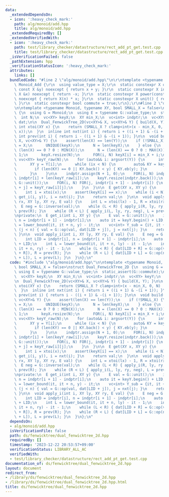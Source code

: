 ```yaml
---
data:
  _extendedDependsOn:
  - icon: ':heavy_check_mark:'
    path: alg/monoid/add.hpp
    title: alg/monoid/add.hpp
  _extendedRequiredBy: []
  _extendedVerifiedWith:
  - icon: ':heavy_check_mark:'
    path: test/library_checker/datastructure/rect_add_pt_get.test.cpp
    title: test/library_checker/datastructure/rect_add_pt_get.test.cpp
  _isVerificationFailed: false
  _pathExtension: hpp
  _verificationStatusIcon: ':heavy_check_mark:'
  attributes:
    links: []
  bundledCode: "#line 2 \"alg/monoid/add.hpp\"\n\r\ntemplate <typename X>\r\nstruct\
    \ Monoid_Add {\r\n  using value_type = X;\r\n  static constexpr X op(const X &x,\
    \ const X &y) noexcept { return x + y; }\r\n  static constexpr X inverse(const\
    \ X &x) noexcept { return -x; }\r\n  static constexpr X power(const X &x, ll n)\
    \ noexcept { return X(n) * x; }\r\n  static constexpr X unit() { return X(0);\
    \ }\r\n  static constexpr bool commute = true;\r\n};\r\n#line 2 \"ds/fenwicktree/dual_fenwicktree_2d.hpp\"\
    \n\ntemplate <typename Monoid, typename XY, bool SMALL_X = false>\nstruct Dual_FenwickTree_2D\
    \ {\n  using G = Monoid;\n  using E = typename G::value_type;\n  static_assert(G::commute);\n\
    \  int N;\n  vc<XY> keyX;\n  XY min_X;\n  vc<int> indptr;\n  vc<XY> keyY;\n  vc<E>\
    \ dat;\n\n  Dual_FenwickTree_2D(vc<XY>& X, vc<XY>& Y) { build(X, Y); }\n\n  inline\
    \ int xtoi(XY x) {\n    return (SMALL_X ? clamp<int>(x - min_X, 0, N) : LB(keyX,\
    \ x));\n  }\n  inline int nxt(int i) { return i + ((i + 1) & -(i + 1)); }\n  inline\
    \ int prev(int i) { return i - ((i + 1) & -(i + 1)); }\n\n  void build(vc<XY>&\
    \ X, vc<XY>& Y) {\n    assert(len(X) == len(Y));\n    if (!SMALL_X) {\n      keyX\
    \ = X;\n      UNIQUE(keyX);\n      N = len(keyX);\n    } else {\n      min_X =\
    \ (len(X) == 0 ? 0 : MIN(X));\n      N = (len(X) == 0 ? 0 : MAX(X)) - min_X +\
    \ 1;\n      keyX.resize(N);\n      FOR(i, N) keyX[i] = min_X + i;\n    }\n   \
    \ vvc<XY> keyY_raw(N);\n    for (auto&& i: argsort(Y)) {\n      int ix = xtoi(X[i]);\n\
    \      XY y = Y[i];\n      while (ix < N) {\n        auto& KY = keyY_raw[ix];\n\
    \        if (len(KY) == 0 || KY.back() < y) { KY.eb(y); }\n        ix = nxt(ix);\n\
    \      }\n    }\n\n    indptr.assign(N + 1, 0);\n    FOR(i, N) indptr[i + 1] =\
    \ indptr[i] + len(keyY_raw[i]);\n    keyY.resize(indptr.back());\n    dat.assign(indptr.back(),\
    \ G::unit());\n    FOR(i, N) FOR(j, indptr[i + 1] - indptr[i]) {\n      keyY[indptr[i]\
    \ + j] = keyY_raw[i][j];\n    }\n  }\n\n  E get(XY x, XY y) {\n    E val = G::unit();\n\
    \    int i = xtoi(x);\n    assert(keyX[i] == x);\n    while (i < N) { val = G::op(val,\
    \ get_i(i, y)), i = nxt(i); }\n    return val;\n  }\n\n  void apply(XY lx, XY\
    \ rx, XY ly, XY ry, E val) {\n    int L = xtoi(lx) - 1, R = xtoi(rx) - 1;\n  \
    \  E neg = G::inverse(val);\n    while (L < R) { apply_i(R, ly, ry, val), R =\
    \ prev(R); }\n    while (R < L) { apply_i(L, ly, ry, neg), L = prev(L); }\n  }\n\
    \nprivate:\n  E get_i(int i, XY y) {\n    E val = G::unit();\n    int LID = indptr[i],\
    \ n = indptr[i + 1] - indptr[i];\n    auto it = keyY.begin() + LID;\n    int j\
    \ = lower_bound(it, it + n, y) - it;\n    vc<int> Y_sub = {it, it + n};\n    while\
    \ (j < n) { val = G::op(val, dat[LID + j]), j = nxt(j); }\n    return val;\n \
    \ }\n\n  void apply_i(int i, XY ly, XY ry, E val) {\n    E neg = G::inverse(val);\n\
    \    int LID = indptr[i], n = indptr[i + 1] - indptr[i];\n    auto it = keyY.begin()\
    \ + LID;\n    int L = lower_bound(it, it + n, ly) - it - 1;\n    int R = lower_bound(it,\
    \ it + n, ry) - it - 1;\n    while (L < R) { dat[LID + R] = G::op(val, dat[LID\
    \ + R]), R = prev(R); }\n    while (R < L) { dat[LID + L] = G::op(neg, dat[LID\
    \ + L]), L = prev(L); }\n  }\n};\n"
  code: "#include \"alg/monoid/add.hpp\"\n\ntemplate <typename Monoid, typename XY,\
    \ bool SMALL_X = false>\nstruct Dual_FenwickTree_2D {\n  using G = Monoid;\n \
    \ using E = typename G::value_type;\n  static_assert(G::commute);\n  int N;\n\
    \  vc<XY> keyX;\n  XY min_X;\n  vc<int> indptr;\n  vc<XY> keyY;\n  vc<E> dat;\n\
    \n  Dual_FenwickTree_2D(vc<XY>& X, vc<XY>& Y) { build(X, Y); }\n\n  inline int\
    \ xtoi(XY x) {\n    return (SMALL_X ? clamp<int>(x - min_X, 0, N) : LB(keyX, x));\n\
    \  }\n  inline int nxt(int i) { return i + ((i + 1) & -(i + 1)); }\n  inline int\
    \ prev(int i) { return i - ((i + 1) & -(i + 1)); }\n\n  void build(vc<XY>& X,\
    \ vc<XY>& Y) {\n    assert(len(X) == len(Y));\n    if (!SMALL_X) {\n      keyX\
    \ = X;\n      UNIQUE(keyX);\n      N = len(keyX);\n    } else {\n      min_X =\
    \ (len(X) == 0 ? 0 : MIN(X));\n      N = (len(X) == 0 ? 0 : MAX(X)) - min_X +\
    \ 1;\n      keyX.resize(N);\n      FOR(i, N) keyX[i] = min_X + i;\n    }\n   \
    \ vvc<XY> keyY_raw(N);\n    for (auto&& i: argsort(Y)) {\n      int ix = xtoi(X[i]);\n\
    \      XY y = Y[i];\n      while (ix < N) {\n        auto& KY = keyY_raw[ix];\n\
    \        if (len(KY) == 0 || KY.back() < y) { KY.eb(y); }\n        ix = nxt(ix);\n\
    \      }\n    }\n\n    indptr.assign(N + 1, 0);\n    FOR(i, N) indptr[i + 1] =\
    \ indptr[i] + len(keyY_raw[i]);\n    keyY.resize(indptr.back());\n    dat.assign(indptr.back(),\
    \ G::unit());\n    FOR(i, N) FOR(j, indptr[i + 1] - indptr[i]) {\n      keyY[indptr[i]\
    \ + j] = keyY_raw[i][j];\n    }\n  }\n\n  E get(XY x, XY y) {\n    E val = G::unit();\n\
    \    int i = xtoi(x);\n    assert(keyX[i] == x);\n    while (i < N) { val = G::op(val,\
    \ get_i(i, y)), i = nxt(i); }\n    return val;\n  }\n\n  void apply(XY lx, XY\
    \ rx, XY ly, XY ry, E val) {\n    int L = xtoi(lx) - 1, R = xtoi(rx) - 1;\n  \
    \  E neg = G::inverse(val);\n    while (L < R) { apply_i(R, ly, ry, val), R =\
    \ prev(R); }\n    while (R < L) { apply_i(L, ly, ry, neg), L = prev(L); }\n  }\n\
    \nprivate:\n  E get_i(int i, XY y) {\n    E val = G::unit();\n    int LID = indptr[i],\
    \ n = indptr[i + 1] - indptr[i];\n    auto it = keyY.begin() + LID;\n    int j\
    \ = lower_bound(it, it + n, y) - it;\n    vc<int> Y_sub = {it, it + n};\n    while\
    \ (j < n) { val = G::op(val, dat[LID + j]), j = nxt(j); }\n    return val;\n \
    \ }\n\n  void apply_i(int i, XY ly, XY ry, E val) {\n    E neg = G::inverse(val);\n\
    \    int LID = indptr[i], n = indptr[i + 1] - indptr[i];\n    auto it = keyY.begin()\
    \ + LID;\n    int L = lower_bound(it, it + n, ly) - it - 1;\n    int R = lower_bound(it,\
    \ it + n, ry) - it - 1;\n    while (L < R) { dat[LID + R] = G::op(val, dat[LID\
    \ + R]), R = prev(R); }\n    while (R < L) { dat[LID + L] = G::op(neg, dat[LID\
    \ + L]), L = prev(L); }\n  }\n};\n"
  dependsOn:
  - alg/monoid/add.hpp
  isVerificationFile: false
  path: ds/fenwicktree/dual_fenwicktree_2d.hpp
  requiredBy: []
  timestamp: '2023-12-22 20:53:57+09:00'
  verificationStatus: LIBRARY_ALL_AC
  verifiedWith:
  - test/library_checker/datastructure/rect_add_pt_get.test.cpp
documentation_of: ds/fenwicktree/dual_fenwicktree_2d.hpp
layout: document
redirect_from:
- /library/ds/fenwicktree/dual_fenwicktree_2d.hpp
- /library/ds/fenwicktree/dual_fenwicktree_2d.hpp.html
title: ds/fenwicktree/dual_fenwicktree_2d.hpp
---
```

